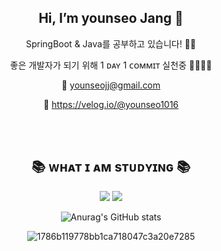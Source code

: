 <div align="center"> 
 
## **Hi, I’m younseo Jang** 👋

SpringBoot & Java를 공부하고 있습니다! 🙋‍♀️
  
좋은 개발자가 되기 위해 1 ᴅᴀʏ 1 ᴄᴏᴍᴍɪᴛ 실천중 🏃‍♀️🏃‍♀️
  
💌 younseojj@gmail.com
  
📃 https://velog.io/@younseo1016

<br><br>

## 📚 ᴡʜᴀᴛ ɪ ᴀᴍ sᴛᴜᴅʏɪɴɢ 📚

<img src="https://img.shields.io/badge/java-007396?style=for-the-badge&logo=java&logoColor=white"> <img src="https://img.shields.io/badge/SpringBoot-6DB33F?style=for-the-badge&logo=springboot&logoColor=white"/> 

  

![Anurag's GitHub stats](https://github-readme-stats.vercel.app/api?username=Younddo&show_icons=true&theme=radical)

![1786b119778bb1ca718047c3a20e7285](https://user-images.githubusercontent.com/99253403/199625967-965e4cf0-5617-426a-a4b3-0c63359e3603.gif)


<!---
Younddo/Younddo is a ✨ special ✨ repository because its `README.md` (this file) appears on your GitHub profile.
You can click the Preview link to take a look at your changes.
--->
  
</div>
